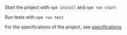 Start the project with ``npm install`` and ``npm run start``

Run tests with ``npm run test``

For the specifications of the project, see [specifications](./specifications.md)
